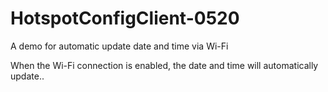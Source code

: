 # HotspotConfigClient-0520

A demo for automatic update date and time via Wi-Fi

When the Wi-Fi connection is enabled, the date and time will automatically update..
